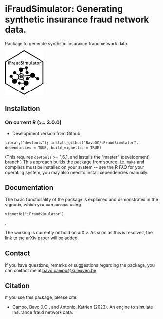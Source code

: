 iFraudSimulator: Generating synthetic insurance fraud network data.
====
  Package to generate synthetic insurance fraud network data.

<p align="left">
  <img src="inst/figures/iFraudSimulator.png" width="25%">
</p>

## Installation

### On current R (>= 3.0.0)
* Development version from Github:

```
library("devtools"); install_github("BavoDC/iFraudSimulator", dependencies = TRUE, build_vignettes = TRUE)
```

(This requires `devtools` >= 1.6.1, and installs the "master" (development) branch.)
This approach builds the package from source, i.e. `make` and compilers must be installed on your system -- see the R FAQ for your operating system; you may also need to install dependencies manually.

## Documentation
The basic functionality of the package is explained and demonstrated in the vignette, which you can access using
```
vignette("iFraudSimulator")
```
.

The working is currently on hold on arXiv. As soon as this is resolved, the link to the arXiv paper will be added.


## Contact
If you have questions, remarks or suggestions regarding the package, you can contact me at [bavo.campo@kuleuven.be](mailto:bavo.campo@kuleuven.be).

## Citation
If you use this package, please cite:

- Campo, Bavo D.C., and Antonio, Katrien (2023). An engine to simulate insurance fraud network data. 
